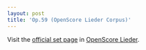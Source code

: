 ```yaml
---
layout: post
title: 'Op.59 (OpenScore Lieder Corpus)'
---
```


Visit the [official set page] in [OpenScore Lieder].

[official set page]: https://musescore.com/openscore-lieder-corpus/sets/5032890
[OpenScore Lieder]: https://musescore.com/openscore-lieder-corpus

